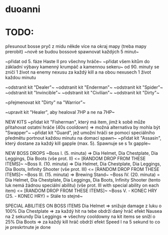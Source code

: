 # duoanni

# TODO:
přesunout bosse pryč z midu někde více na okraj mapy (treba mapy prerobit)
~nově se budou bossové spawnovat každých 5 minut~

~přidat od 5. fáze Haste II pro všechny hráče~
~přidat všem kitům do základní výbavy kamenný krumpáč a kamennou sekeru~
od 90. minuty se zničí 1 život na enemy nexusu za každý kill a na obou nexusech 1 život každou minutu

~odstranit kit "Dealer"~
~odstranit kit "Enderman"~
~odstranit kit "Spider"~
~odstranit kit "Invincible"~
~odstranit kit "Civilian"~
~odstranit kit "Dirty"~

~přejmenovat kit "Dirty" na "Warrior"~

~upravit kit "Healer", aby healoval 7HP a ne na 7HP~

NEW KITS
~přidat kit "Fisherman", který má item, jimž k sobě může přitahovat ostatní hráče (40s cooldown) => možná alternativa by mohla být "Swapper"~
~přidat kit "Guard", jež umožní hráči se pomocí speciálního předmětu portnout každou minutu na domací spawn~
~přidat kit "Assasin", který dostane za každý kill gapple (max. 5). Spawnuje se s 1x gapple~

NEW BOSS DROPS
~Boss I. (5. minuta) => Dia Helmet, Dia Chestplate, Dia Leggings, Dia Boots (vše prot. II) <= [RANDOM DROP FROM THESE ITEMS]~
~Boss II. (10. minuta) => Dia Helmet, Dia Chestplate, Dia Leggings, Dia Boots, Infinity Shooter (vše prot. III) <= [RANDOM DROP FROM THESE ITEMS]~
~Boss III. (15. minuta) => Brewing Stand~
~Boss IV. (20. minuta) = Dia Helmet, Dia Chestplate, Dia Leggings, Dia Boots, Infinity Shooter (tento luk nemá žádnou speciální abilitu) (vše prot. III with special ability on each item) <= [RANDOM DROP FROM THESE ITEMS]~
~Boss V. - KONEC HRY (25. - KONEC HRY) = Stále to stejné~

SPECIAL ABILITIES ON BOSS ITEMS
Dia Helmet => snižuje damage z luku o 100%
Dia Chestplate => za každý hit na tebe obdrží daný hráč efekt Nausea na 2 sekundy
Dia Leggings => všechny cooldowny na kit items se sníží o 25%
Dia Boots => za každý kill hráč obdrží efekt Speed I na 5 sekund 
to co je preskrtnute je done
